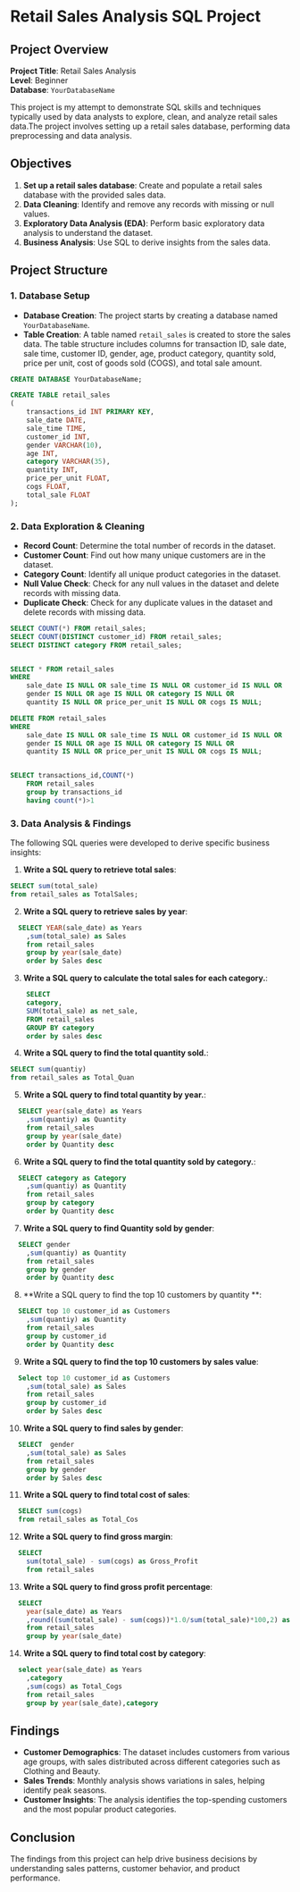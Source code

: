 # Retail Sales Analysis SQL Project

## Project Overview

**Project Title**: Retail Sales Analysis  
**Level**: Beginner  
**Database**: `YourDatabaseName`

This project is my attempt to demonstrate SQL skills and techniques typically used by data analysts to explore, clean, and analyze retail sales data.The project involves setting up a retail sales database, performing data preprocessing and data analysis.

## Objectives

1. **Set up a retail sales database**: Create and populate a retail sales database with the provided sales data.
2. **Data Cleaning**: Identify and remove any records with missing or null values.
3. **Exploratory Data Analysis (EDA)**: Perform basic exploratory data analysis to understand the dataset.
4. **Business Analysis**: Use SQL to derive insights from the sales data.

## Project Structure

### 1. Database Setup

- **Database Creation**: The project starts by creating a database named `YourDatabaseName`.
- **Table Creation**: A table named `retail_sales` is created to store the sales data. The table structure includes columns for transaction ID, sale date, sale time, customer ID, gender, age, product category, quantity sold, price per unit, cost of goods sold (COGS), and total sale amount.

```sql
CREATE DATABASE YourDatabaseName;

CREATE TABLE retail_sales
(
    transactions_id INT PRIMARY KEY,
    sale_date DATE,	
    sale_time TIME,
    customer_id INT,	
    gender VARCHAR(10),
    age INT,
    category VARCHAR(35),
    quantity INT,
    price_per_unit FLOAT,	
    cogs FLOAT,
    total_sale FLOAT
);
```

### 2. Data Exploration & Cleaning

- **Record Count**: Determine the total number of records in the dataset.
- **Customer Count**: Find out how many unique customers are in the dataset.
- **Category Count**: Identify all unique product categories in the dataset.
- **Null Value Check**: Check for any null values in the dataset and delete records with missing data.
- **Duplicate Check**: Check for any duplicate values in the dataset and delete records with missing data.

```sql
SELECT COUNT(*) FROM retail_sales;
SELECT COUNT(DISTINCT customer_id) FROM retail_sales;
SELECT DISTINCT category FROM retail_sales;


SELECT * FROM retail_sales
WHERE 
    sale_date IS NULL OR sale_time IS NULL OR customer_id IS NULL OR 
    gender IS NULL OR age IS NULL OR category IS NULL OR 
    quantity IS NULL OR price_per_unit IS NULL OR cogs IS NULL;

DELETE FROM retail_sales
WHERE 
    sale_date IS NULL OR sale_time IS NULL OR customer_id IS NULL OR 
    gender IS NULL OR age IS NULL OR category IS NULL OR 
    quantity IS NULL OR price_per_unit IS NULL OR cogs IS NULL;


SELECT transactions_id,COUNT(*) 
	FROM retail_sales
	group by transactions_id
	having count(*)>1
```

### 3. Data Analysis & Findings

The following SQL queries were developed to derive specific business insights:

1. **Write a SQL query to retrieve total sales**:
```sql
SELECT sum(total_sale)
from retail_sales as TotalSales;
```

2. **Write a SQL query to retrieve sales by year**:
```sql
  SELECT YEAR(sale_date) as Years
	,sum(total_sale) as Sales
	from retail_sales
	group by year(sale_date)
	order by Sales desc
```

3. **Write a SQL query to calculate the total sales for each category.**:
```sql
    SELECT 
    category,
    SUM(total_sale) as net_sale,
    FROM retail_sales
    GROUP BY category
    order by sales desc
```

4. **Write a SQL query to find the total quantity sold.**:
```sql
SELECT sum(quantiy)
from retail_sales as Total_Quan
```

5. **Write a SQL query to find total quantity by year.**:
```sql
  SELECT year(sale_date) as Years
	,sum(quantiy) as Quantity
	from retail_sales
	group by year(sale_date)
	order by Quantity desc
```

6. **Write a SQL query to find the total quantity sold by category.**:
```sql
  SELECT category as Category
	,sum(quantiy) as Quantity
	from retail_sales
	group by category
	order by Quantity desc
```

7. **Write a SQL query to find Quantity sold by gender**:
```sql
  SELECT gender
	,sum(quantiy) as Quantity
	from retail_sales
	group by gender
	order by Quantity desc
```

8. **Write a SQL query to find the top 10 customers by quantity **:
```sql
  SELECT top 10 customer_id as Customers
	,sum(quantiy) as Quantity
	from retail_sales
	group by customer_id
	order by Quantity desc
```

9. **Write a SQL query to find the top 10 customers by sales value**:
```sql
  Select top 10 customer_id as Customers
	,sum(total_sale) as Sales
	from retail_sales
	group by customer_id
	order by Sales desc
```

10. **Write a SQL query to find sales by gender**:
```sql
  SELECT  gender
	,sum(total_sale) as Sales
	from retail_sales
	group by gender
	order by Sales desc
```

11. **Write a SQL query to find total cost of sales**:
```sql
  SELECT sum(cogs)
  from retail_sales as Total_Cos
```

12. **Write a SQL query to find gross margin**:
```sql
  SELECT 
	sum(total_sale) - sum(cogs) as Gross_Profit
	from retail_sales
```

13. **Write a SQL query to find gross profit percentage**:
```sql
  SELECT 
	year(sale_date) as Years
	,round((sum(total_sale) - sum(cogs))*1.0/sum(total_sale)*100,2) as Gross_Profit_per
	from retail_sales
	group by year(sale_date)
```

14. **Write a SQL query to find total cost by category**:
```sql
  select year(sale_date) as Years
	,category
	,sum(cogs) as Total_Cogs
	from retail_sales
	group by year(sale_date),category
```

## Findings

- **Customer Demographics**: The dataset includes customers from various age groups, with sales distributed across different categories such as Clothing and Beauty.
- **Sales Trends**: Monthly analysis shows variations in sales, helping identify peak seasons.
- **Customer Insights**: The analysis identifies the top-spending customers and the most popular product categories.


## Conclusion

The findings from this project can help drive business decisions by understanding sales patterns, customer behavior, and product performance.

